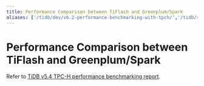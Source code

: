 ```yaml
---
title: Performance Comparison between TiFlash and Greenplum/Spark
aliases: ['/tidb/dev/v6.2-performance-benchmarking-with-tpch/','/tidb/stable/v6.2-performance-benchmarking-with-tpch/']
---
```


# Performance Comparison between TiFlash and Greenplum/Spark

Refer to [TiDB v5.4 TPC-H performance benchmarking report](https://docs.pingcap.com/tidb/stable/v5.4-performance-benchmarking-with-tpch).
